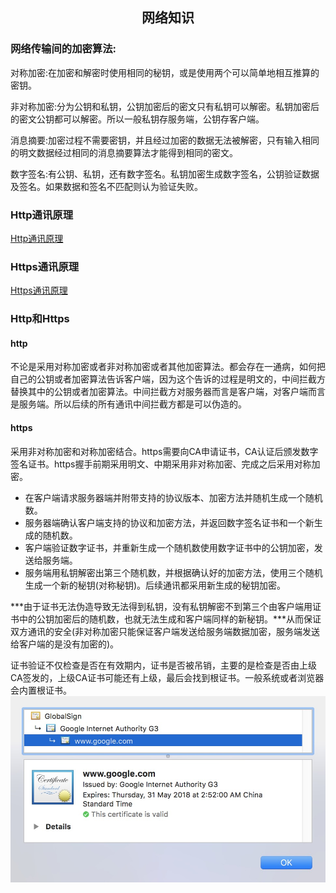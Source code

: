 ## <center>网络知识</center>  
### 网络传输间的加密算法:  
对称加密:在加密和解密时使用相同的秘钥，或是使用两个可以简单地相互推算的密钥。 
      
非对称加密:分为公钥和私钥，公钥加密后的密文只有私钥可以解密。私钥加密后的密文公钥都可以解密。所以一般私钥存服务端，公钥存客户端。 

消息摘要:加密过程不需要密钥，并且经过加密的数据无法被解密，只有输入相同的明文数据经过相同的消息摘要算法才能得到相同的密文。     

数字签名:有公钥、私钥，还有数字签名。私钥加密生成数字签名，公钥验证数据及签名。如果数据和签名不匹配则认为验证失败。  

### Http通讯原理    
<a href="http://blog.csdn.net/a603473186/article/details/6532261" target="_blank">Http通讯原理</a>

### Https通讯原理   
<a href="https://mp.weixin.qq.com/s/C68icGtwh3IzuUbANaRXEg" target="_blank">Https通讯原理</a>

### Http和Https      
#### http  
不论是采用对称加密或者非对称加密或者其他加密算法。都会存在一通病，如何把自己的公钥或者加密算法告诉客户端，因为这个告诉的过程是明文的，中间拦截方替换其中的公钥或者加密算法。中间拦截方对服务器而言是客户端，对客户端而言是服务端。所以后续的所有通讯中间拦截方都是可以伪造的。  
#### https  
采用非对称加密和对称加密结合。https需要向CA申请证书，CA认证后颁发数字签名证书。https握手前期采用明文、中期采用非对称加密、完成之后采用对称加密。   

- 在客户端请求服务器端并附带支持的协议版本、加密方法并随机生成一个随机数。    
- 服务器端确认客户端支持的协议和加密方法，并返回数字签名证书和一个新生成的随机数。  
- 客户端验证数字证书，并重新生成一个随机数使用数字证书中的公钥加密，发送给服务端。  
- 服务端用私钥解密出第三个随机数，并根据确认好的加密方法，使用三个随机生成一个新的秘钥(对称秘钥)。后续通讯都采用新生成的秘钥加密。  

***由于证书无法伪造导致无法得到私钥，没有私钥解密不到第三个由客户端用证书中的公钥加密后的随机数，也就无法生成和客户端同样的新秘钥。***从而保证双方通讯的安全(非对称加密只能保证客户端发送给服务端数据加密，服务端发送给客户端的是没有加密的)。  

证书验证不仅检查是否在有效期内，证书是否被吊销，主要的是检查是否由上级CA签发的，上级CA证书可能还有上级，最后会找到根证书。一般系统或者浏览器会内置根证书。  
![证书](images/image01.png)   